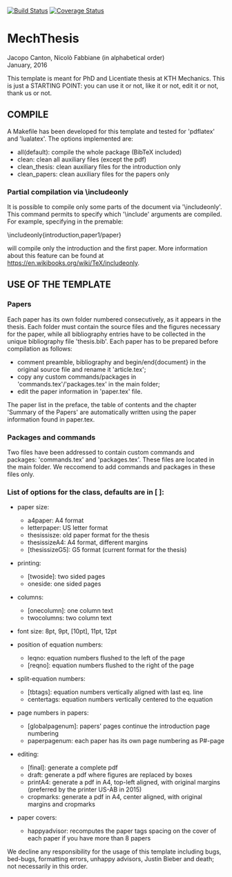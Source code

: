 [![Build Status](https://travis-ci.org/jcanton/mechthesis.svg?branch=master)](https://travis-ci.org/jcanton/mechthesis/builds)
[![Coverage Status](https://coveralls.io/repos/github/jcanton/mechthesis/badge.svg?branch=master)](https://coveralls.io/github/jcanton/mechthesis?branch=master)

# MechThesis

Jacopo Canton, Nicolò Fabbiane (in alphabetical order)<br /> 
January, 2016


This template is meant for PhD and Licentiate thesis at KTH Mechanics.
This is just a STARTING POINT: you can use it or not, like it or not, edit it
or not, thank us or not.


## COMPILE
A Makefile has been developed for this template and tested for 'pdflatex' and
'lualatex'. The options implemented are:

 - all(default): compile the whole package (BibTeX included)
 - clean:        clean all auxiliary files (except the pdf)
 - clean_thesis: clean auxiliary files for the introduction only
 - clean_papers: clean auxiliary files for the papers only

### Partial compilation via \includeonly
It is possible to compile only some parts of the document via '\includeonly'.
This command permits to specify which '\include' arguments are compiled.
For example, specifying in the premable:

   \includeonly{introduction,paper1/paper}

will compile only the introduction and the first paper. More information about
this feature can be found at https://en.wikibooks.org/wiki/TeX/includeonly.


## USE OF THE TEMPLATE

### Papers
Each paper has its own folder numbered consecutively, as it appears in the
thesis. Each folder must contain the source files and the figures necessary for
the paper, while all bibliography entries have to be collected in the unique
bibliography file 'thesis.bib'.
Each paper has to be prepared before compilation as follows:

 - comment preamble, bibliography and begin/end{document} in the original
   source file and rename it 'article.tex';
 - copy any custom commands/packages in 'commands.tex'/'packages.tex' in
   the main folder;
 - edit the paper information in 'paper.tex' file.

The paper list in the preface, the table of contents and the chapter 'Summary
of the Papers' are automatically written using the paper information found in
paper.tex.

### Packages and commands
Two files have been addressed to contain custom commands and packages:
'commands.tex' and 'packages.tex'. These files are located in the main
folder.
We reccomend to add commands and packages in these files only.

### List of options for the class, defaults are in [ ]:

 - paper size:
    - a4paper:        A4 format
    - letterpaper:    US letter format
    - thesissisze:    old paper format for the thesis
    - thesissizeA4:   A4 format, different margins
    - [thesissizeG5]: G5 format (current format for the thesis)

 - printing:
    - [twoside]: two sided pages
    - oneside:   one sided pages

 - columns:
    - [onecolumn]: one column text
    - twocolumns:  two column text

 - font size: 8pt, 9pt, [10pt], 11pt, 12pt

 - position of equation numbers:
    - leqno:   equation numbers flushed to the left of the page
    - [reqno]: equation numbers flushed to the right of the page

 - split-equation numbers:
    - [tbtags]:    equation numbers vertically aligned with last eq. line
    - centertags:  equation numbers vertically centered to the equation

 - page numbers in papers:
    - [globalpagenum]: papers' pages continue the introduction page numbering
    - paperpagenum:    each paper has its own page numbering as P#-page

 - editing:
    - [final]:    generate a complete pdf
    - draft:      generate a pdf where figures are replaced by boxes
    - printA4:    generate a pdf in A4, top-left aligned, with original margins
                  (preferred by the printer US-AB in 2015)
    - cropmarks:  generate a pdf in A4, center aligned, with original margins
                  and cropmarks

 - paper covers:
    - happyadvisor: recomputes the paper tags spacing on the cover of each
                    paper if you have more than 8 papers


We decline any responsibility for the usage of this template including bugs,
bed-bugs, formatting errors, unhappy advisors, Justin Bieber and death; not 
necessarily in this order.
